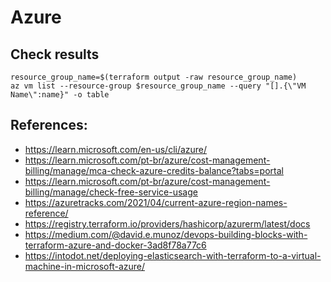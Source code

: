 # Azure

## Check results
```
resource_group_name=$(terraform output -raw resource_group_name)
az vm list --resource-group $resource_group_name --query "[].{\"VM Name\":name}" -o table
```

## References: 
* https://learn.microsoft.com/en-us/cli/azure/
* https://learn.microsoft.com/pt-br/azure/cost-management-billing/manage/mca-check-azure-credits-balance?tabs=portal
* https://learn.microsoft.com/pt-br/azure/cost-management-billing/manage/check-free-service-usage
* https://azuretracks.com/2021/04/current-azure-region-names-reference/
* https://registry.terraform.io/providers/hashicorp/azurerm/latest/docs
* https://medium.com/@david.e.munoz/devops-building-blocks-with-terraform-azure-and-docker-3ad8f78a77c6
* https://intodot.net/deploying-elasticsearch-with-terraform-to-a-virtual-machine-in-microsoft-azure/

